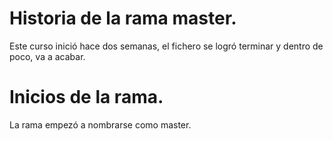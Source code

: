 # Historia de la rama master.

Este curso inició hace dos semanas, el fichero se logró terminar y dentro de poco, va a acabar.

# Inicios de la rama.

La rama empezó a nombrarse como master.
